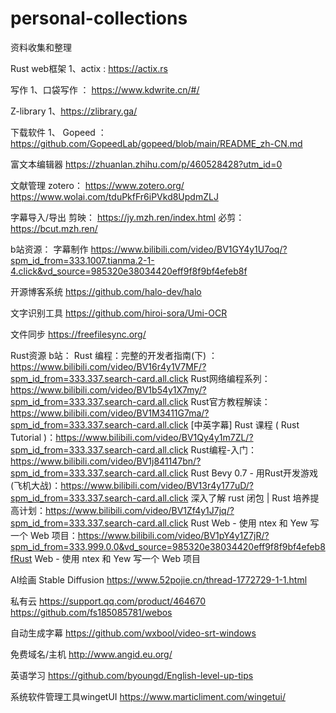 # personal-collections
资料收集和整理

Rust web框架
1、actix : https://actix.rs

写作
1、口袋写作 ： https://www.kdwrite.cn/#/

Z-library
1、https://zlibrary.ga/

下载软件
1、 Gopeed ： https://github.com/GopeedLab/gopeed/blob/main/README_zh-CN.md


富文本编辑器
https://zhuanlan.zhihu.com/p/460528428?utm_id=0

文献管理
zotero： https://www.zotero.org/
https://www.wolai.com/tduPkfFr6iPVkd8UpdmZLJ

字幕导入/导出
剪映： https://jy.mzh.ren/index.html
必剪： https://bcut.mzh.ren/

b站资源：
字幕制作 https://www.bilibili.com/video/BV1GY4y1U7oq/?spm_id_from=333.1007.tianma.2-1-4.click&vd_source=985320e38034420eff9f8f9bf4efeb8f

开源博客系统
https://github.com/halo-dev/halo

文字识别工具
https://github.com/hiroi-sora/Umi-OCR

文件同步
https://freefilesync.org/

Rust资源
b站：
    Rust 编程：完整的开发者指南(下) ：https://www.bilibili.com/video/BV16r4y1V7MF/?spm_id_from=333.337.search-card.all.click
    Rust网络编程系列：https://www.bilibili.com/video/BV1b54y1X7my/?spm_id_from=333.337.search-card.all.click
    Rust官方教程解读：https://www.bilibili.com/video/BV1M3411G7ma/?spm_id_from=333.337.search-card.all.click
    [中英字幕] Rust 课程 ( Rust Tutorial )：https://www.bilibili.com/video/BV1Qy4y1m7ZL/?spm_id_from=333.337.search-card.all.click
    Rust编程-入门：https://www.bilibili.com/video/BV1j841147bn/?spm_id_from=333.337.search-card.all.click
    Rust Bevy 0.7 - 用Rust开发游戏(飞机大战)：https://www.bilibili.com/video/BV13r4y177uD/?spm_id_from=333.337.search-card.all.click
    深入了解 rust 闭包 | Rust 培养提高计划：https://www.bilibili.com/video/BV1Zf4y1J7jq/?spm_id_from=333.337.search-card.all.click
    Rust Web - 使用 ntex 和 Yew 写一个 Web 项目：https://www.bilibili.com/video/BV1pY4y1Z7jR/?spm_id_from=333.999.0.0&vd_source=985320e38034420eff9f8f9bf4efeb8fRust Web - 使用 ntex 和 Yew 写一个 Web 项目

AI绘画 Stable Diffusion
https://www.52pojie.cn/thread-1772729-1-1.html

私有云
https://support.qq.com/product/464670
https://github.com/fs185085781/webos

自动生成字幕
https://github.com/wxbool/video-srt-windows

免费域名/主机
http://www.angid.eu.org/

英语学习
https://github.com/byoungd/English-level-up-tips

系统软件管理工具wingetUI
https://www.marticliment.com/wingetui/